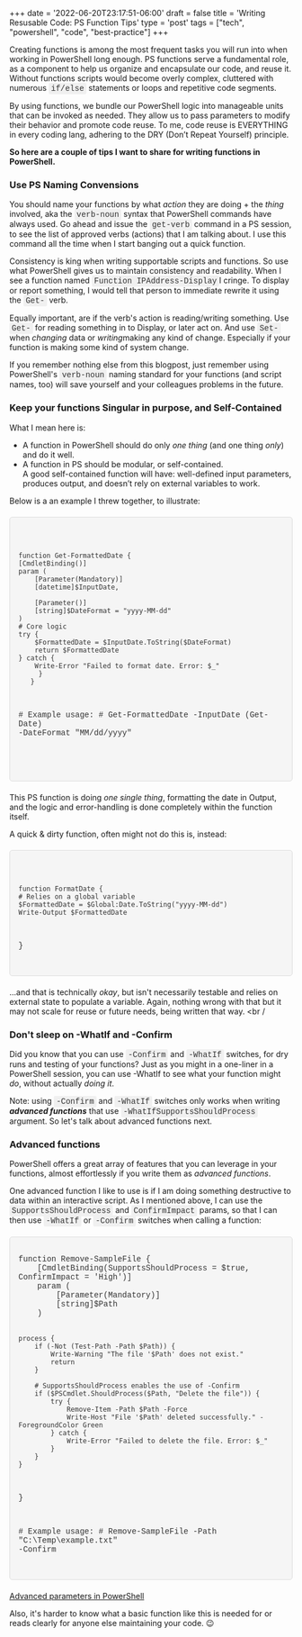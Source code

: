 +++
date = '2022-06-20T23:17:51-06:00'
draft = false
title = 'Writing Resusable Code: PS Function Tips'
type = 'post'
tags = ["tech", "powershell", "code", "best-practice"]
+++

<style>
/* Base style for code blocks */
.code-block {
    padding: 15px;                    /* Padding around the code */
    font-family: 'Courier New', Courier, monospace; /* Monospace font */
    white-space: pre-wrap;            /* Preserve whitespace and wrap lines */
    border-radius: 5px;               /* Rounded corners */
    overflow-x: auto;                 /* Horizontal scroll if needed */
    margin: 20px 0;                   /* Vertical spacing */
    /* Default colors (light mode) */
    background-color: #f5f5f5;        /* Light gray background */
    border: 1px solid #ddd;           /* Light border */
    color: #333;                      /* Dark text for readability */
}

/* Style for inline monospace text */
.mono {
    font-family: 'Courier New', Courier, monospace; /* Monospace font */
    background-color: #f0f0f0;        /* Light background to highlight */
    padding: 2px 4px;                  /* Padding around text */
    border-radius: 3px;                /* Rounded corners */
}

/* Dark mode overrides for code blocks */
@media (prefers-color-scheme: dark) {
    .code-block {
        background-color: #2d2d2d;    /* Dark background */
        border: 1px solid #555;        /* Darker border */
        color: #f8f8f2;                /* Light text for readability */
    }

    .mono {
        background-color: #3c3c3c;     /* Darker background for inline code */
        color: #f8f8f2;                /* Light text */
    }
}

/* Optional: Light mode overrides (for explicitness) */
@media (prefers-color-scheme: light) {
    .code-block {
        background-color: #f5f5f5;     /* Light gray background */
        border: 1px solid #ddd;        /* Light border */
        color: #333;                   /* Dark text */
    }

    .mono {
        background-color: #f0f0f0;     /* Light background */
        color: #333;                   /* Dark text */
    }
}
</style>

Creating functions is among the most frequent tasks you will run into when working in PowerShell long enough. PS functions serve a fundamental role, as a component to help us organize and encapsulate our code, and reuse it. Without functions scripts would become overly complex, cluttered with numerous <span class="mono">if/else</span> statements or loops and repetitive code segments.<br />

By using functions, we bundle our PowerShell logic into manageable units that can be invoked as needed. They allow us to pass parameters to modify their behavior and promote code reuse. To me, code reuse is EVERYTHING in every coding lang, adhering to the DRY (Don’t Repeat Yourself) principle.<br />

<b>So here are a couple of tips I want to share for writing functions in PowerShell.</b>  <br />

### Use PS Naming Convensions <br />

You should name your functions by what <i>action</i> they are doing + the <i>thing</i> involved, aka the <span class="mono">verb-noun</span> syntax that PowerShell commands have always used. Go ahead and issue the <span class="mono">get-verb</span> command in a PS session, to see the list of approved verbs (actions) that I am talking about.  I use this command all the time when I start banging out a quick function.<br />

Consistency is king when writing supportable scripts and functions. So use what PowerShell gives us to maintain consistency and readability.  When I see a function named <span class="mono">Function IPAddress-Display</span>I cringe.  To display or report something, I would tell that person to immediate rewrite it using the <span class="mono">Get-</span> verb. <br />

Equally important, are if the verb's action is reading/writing something.  Use <span class="mono">Get-</span> for reading something in to Display, or later act on.  And use <span class="mono">Set-</span> when <i>changing</i> data or <i>writing</i>making any kind of change.  Especially if your function is making some kind of system change. <br /> 

If you remember nothing else from this blogpost, just remember using PowerShell's <span class="mono">verb-noun</span> naming standard for your functions (and script names, too) will save yourself and your colleagues problems in the future.  <br />

### Keep your functions Singular in purpose, and Self-Contained <br />

What I mean here is:

- A function in PowerShell should do only <i>one thing</i> (and one thing <i>only</i>) and do it well.
- A function in PS should be modular, or self-contained.<br> 
A good self-contained function will have: well-defined input parameters, produces output, and doesn’t rely on external variables to work.<br />  

Below is a an example I threw together, to illustrate:

<div class="code-block">
   
    function Get-FormattedDate {
    [CmdletBinding()]
    param (
        [Parameter(Mandatory)]
        [datetime]$InputDate,

        [Parameter()]
        [string]$DateFormat = "yyyy-MM-dd"
    )
    # Core logic
    try {
        $FormattedDate = $InputDate.ToString($DateFormat)
        return $FormattedDate
    } catch {
        Write-Error "Failed to format date. Error: $_"
         }   
       }
 
 \# Example usage:
 \# Get-FormattedDate -InputDate (Get-Date) -DateFormat "MM/dd/yyyy"
    
<!-- You will not be able to see this text.-->

</div>

This PS function is doing <i>one single thing</i>, formatting the date in Output, and the logic and error-handling is done completely within the function itself.<br /> 

A quick & dirty function, often might not do this is, instead:<br />

<div class="code-block">

    function FormatDate {
    # Relies on a global variable
    $FormattedDate = $Global:Date.ToString("yyyy-MM-dd")
    Write-Output $FormattedDate
 }

</div>

...and that is technically <i>okay</i>, but isn't necessarily testable and relies on external state to populate a variable.  Again, nothing wrong with that but it may not scale for reuse or future needs, being written that way. <br /
>
### Don't sleep on -WhatIf and -Confirm

Did you know that you can use <span class="mono">-Confirm</span> and <span class="mono">-WhatIf</span> switches, for dry runs and testing of your functions? Just as you might in a one-liner in a PowerShell session, you can use -WhatIf to see what your function might <i>do</i>, without actually <i>doing it</i>.

Note: using <span class="mono">-Confirm</span> and <span class="mono">-WhatIf</span> switches only works when writing <i><b>advanced functions</b></i> that use <span class="mono">-WhatIfSupportsShouldProcess</span> argument.  So let's talk about advanced functions next.<br />

### Advanced functions

PowerShell offers a great array of features that you can leverage in your functions, almost effortlessly if you write them as <i>advanced functions</i>. <br /> 

One advanced function I like to use is if I am doing something destructive to data within an interactive script. As I mentioned above, I can use the <span class="mono">SupportsShouldProcess</span> and <span class="mono">ConfirmImpact</span> params, so that I can then use <span class="mono">-WhatIf</span> or <span class="mono">-Confirm</span> switches when calling a function:

<div class="code-block">
function Remove-SampleFile {
    [CmdletBinding(SupportsShouldProcess = $true, ConfirmImpact = 'High')]
    param (
        [Parameter(Mandatory)]
        [string]$Path
    )

    process {
        if (-Not (Test-Path -Path $Path)) {
            Write-Warning "The file '$Path' does not exist."
            return
        }

        # SupportsShouldProcess enables the use of -Confirm
        if ($PSCmdlet.ShouldProcess($Path, "Delete the file")) {
            try {
                Remove-Item -Path $Path -Force
                Write-Host "File '$Path' deleted successfully." -ForegroundColor Green
            } catch {
                Write-Error "Failed to delete the file. Error: $_"
            }
        }
    }
  }

\# Example usage:
\# Remove-SampleFile -Path "C:\Temp\example.txt" -Confirm
</div>


<a href="https://learn.microsoft.com/en-us/powershell/module/microsoft.powershell.core/about/about_functions_advanced_parameters?view=powershell-7.4&viewFallbackFrom=powershell-6">Advanced parameters in PowerShell</a>


Also, it's harder to know what a basic function like this is needed for or reads clearly for anyone else maintaining your code. 😉 <br />
